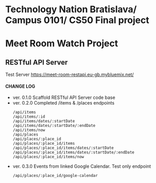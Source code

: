 Technology Nation Bratislava/ Campus 0101/ CS50 Final project
=============================================================
# Meet Room Watch Project
## RESTful API Server

Test Server <https://meet-room-restapi.eu-gb.mybluemix.net/>

#### CHANGE LOG
* ver. 0.1.0 Scaffold RESTful API Server code base
* ver. 0.2.0 Completed /items & /places endpoints
    ```
    /api/items
    /api/items/:id
    /api/items/dates/:startDate
    /api/items/dates/:startDate/:endDate
    /api/items/now
    /api/places
    /api/places/:place_id
    /api/places/:place_id/items
    /api/places/:place_id/items/dates/:startDate
    /api/places/:place_id/items/dates/:startDate/:endDate
    /api/places/:place_id/items/now
    ```
* ver. 0.3.0 Events from linked Google Calendar. Test only endpoint
    ```
    /api/places/:place_id/google-calendar
    ```